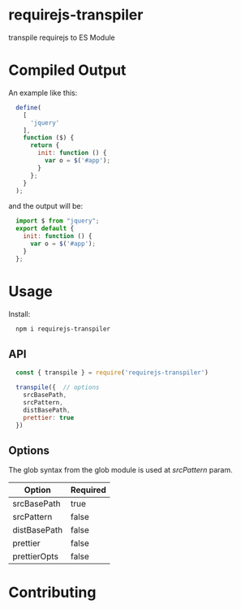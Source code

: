# requirejs-transpiler
transpile requirejs to ES Module

# Compiled Output

An example like this:

```js
  define(
    [
      'jquery'
    ],
    function ($) {
      return {
        init: function () {
          var o = $('#app');
        }
      };
    }
  );
```

and the output will be:

```js
  import $ from "jquery";
  export default {
    init: function () {
      var o = $('#app');
    }
  };
```

# Usage

Install:

```bash
  npm i requirejs-transpiler
```

## API

```js
  const { transpile } = require('requirejs-transpiler')

  transpile({  // options
    srcBasePath,
    srcPattern,
    distBasePath,
    prettier: true
  })
```

## Options

The glob syntax from the glob module is used at *srcPattern* param.

| Option | Required |
| ------------- | ------------- |
| srcBasePath | true |
| srcPattern | false |
| distBasePath | false |
| prettier | false |
| prettierOpts | false |

# Contributing
